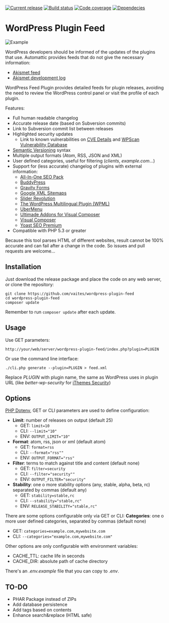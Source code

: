 [![Current release](https://img.shields.io/github/release/vaites/wordpress-plugin-feed.svg)](https://github.com/vaites/wordpress-plugin-feed/releases/latest)
[![Build status](https://travis-ci.org/vaites/wordpress-plugin-feed.svg?branch=master)](https://travis-ci.org/vaites/wordpress-plugin-feed)
[![Code coverage](https://img.shields.io/codecov/c/github/vaites/wordpress-plugin-feed.svg)](https://codecov.io/github/vaites/wordpress-plugin-feed)
[![Dependecies](https://img.shields.io/gemnasium/vaites/wordpress-plugin-feed.svg)](https://gemnasium.com/vaites/wordpress-plugin-feed)

WordPress Plugin Feed
=====================

![Example](https://raw.githubusercontent.com/vaites/wordpress-plugin-feed/master/example.png)

WordPress developers should be informed of the updates of the plugins that use. Automattic provides feeds that do not give the necessary information:

* [Akismet feed](https://wordpress.org/plugins/rss/topic/akismet)
* [Akismet development log](https://plugins.trac.wordpress.org/log/akismet?limit=100&mode=stop_on_copy&format=rss)

WordPress Feed Plugin provides detailed feeds for plugin releases, avoiding the need to review the WordPress control panel or visit the profile of each plugin.

Features:
* Full human readable changelog
* Accurate release date (based on Subversion commits)
* Link to Subversion commit list between releases
* Highlighted security updates
  * Link to known vulnerabilities on [CVE Details](http://www.cvedetails.com) and [WPScan Vulnerability Database](https://wpvulndb.com)
* [Semantic Versioning](http://semver.org/) syntax
* Multiple output formats (Atom, RSS, JSON and XML)
* User defined categories, useful for filtering (*clients*, *example.com*...)
* Support for (less accurate) changelog of plugins with external information:
  * [All-In-One SEO Pack](http://semperplugins.com/plugins/all-in-one-seo-pack-pro-version/)
  * [BuddyPress](https://buddypress.org/)
  * [Gravity Forms](http://www.gravityforms.com/)
  * [Google XML Sitemaps](http://www.arnebrachhold.de/projects/wordpress-plugins/google-xml-sitemaps-generator/)
  * [Slider Revolution](http://www.themepunch.com/portfolio/slider-revolution-wordpress-plugin/)
  * [The WordPress Multilingual Plugin (WPML)](http://wpml.org)
  * [UberMenu](http://wpmegamenu.com/)
  * [Ultimade Addons for Visual Composer](http://vc.wpbakery.com/addons/ultimate-addon-visual-composer/)
  * [Visual Composer](http://vc.wpbakery.com/)
  * [Yoast SEO Premium](https://yoast.com/wordpress/plugins/seo-premium/)
* Compatible with PHP 5.3 or greater

Because this tool parses HTML of different websites, result cannot be 100% accurate and can fail after a change in the code. So issues and pull requests are welcome...

Installation
------------

Just download the release package and place the code on any web server, or clone the repository:

    git clone https://github.com/vaites/wordpress-plugin-feed
    cd wordpress-plugin-feed
    composer update

Remember to run `composer update` after each update.

Usage
-----

Use GET parameters:

    http://your/web/server/wordpress-plugin-feed/index.php?plugin=PLUGIN

Or use the command line interface:

    ./cli.php generate --plugin=PLUGIN > feed.xml

Replace *PLUGIN* with plugin name, the same as WordPress uses in plugin URL 
(like *better-wp-security* for [iThemes Security](https://wordpress.org/plugins/better-wp-security))

Options
-------

[PHP Dotenv](https://github.com/vlucas/phpdotenv), GET or CLI parameters are used to define configuration:
* **Limit**: number of releases on output (default 25)
  * GET: `limit=10`
  * CLI: `--limit="10"`
  * ENV: `OUTPUT_LIMIT="10"`
* **Format**: atom, rss, json or xml (default atom)
  * GET: `format=rss`
  * CLI: `--format="rss""`
  * ENV: `OUTPUT_FORMAT="rss"`
* **Filter**: terms to match against title and content (default none)
  * GET: `filter=security`
  * CLI: `--filter="security""`
  * ENV: `OUTPUT_FILTER="security"`
* **Stability**: one o more stability options (any, stable, alpha, beta, rc) separated by commas (default any)
  * GET: `stability=stable,rc`
  * CLI: `--stability="stable,rc"`
  * ENV: `RELEASE_STABILITY="stable,rc"`

There are some options configurable only via GET or CLI:
  **Categories**: one o more user defined categories, separated by commas (default none)
  * GET: `categories=example.com,mywebsite.com`
  * CLI: `--categories="example.com,mywebsite.com"`

Other options are only configurable with environment variables:
* CACHE_TTL: cache life in seconds
* CACHE_DIR: absolute path of cache directory

There's an *.env.example* file that you can copy to *.env*.

TO-DO
-----
* PHAR Package instead of ZIPs
* Add database persistence
* Add tags based on contents
* Enhance search&replace (HTML safe)